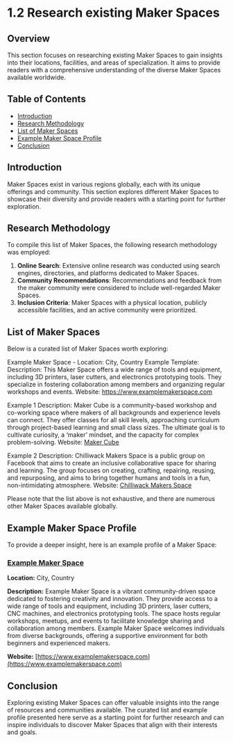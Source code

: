 # 1.2 Research existing Maker Spaces

## Overview
This section focuses on researching existing Maker Spaces to gain insights into their locations, facilities, and areas of specialization. It aims to provide readers with a comprehensive understanding of the diverse Maker Spaces available worldwide.

## Table of Contents
- [Introduction](#introduction)
- [Research Methodology](#research-methodology)
- [List of Maker Spaces](#list-of-maker-spaces)
- [Example Maker Space Profile](#example-maker-space-profile)
- [Conclusion](#conclusion)

## Introduction
Maker Spaces exist in various regions globally, each with its unique offerings and community. This section explores different Maker Spaces to showcase their diversity and provide readers with a starting point for further exploration.

## Research Methodology
To compile this list of Maker Spaces, the following research methodology was employed:
1. **Online Search**: Extensive online research was conducted using search engines, directories, and platforms dedicated to Maker Spaces.
2. **Community Recommendations**: Recommendations and feedback from the maker community were considered to include well-regarded Maker Spaces.
3. **Inclusion Criteria**: Maker Spaces with a physical location, publicly accessible facilities, and an active community were prioritized.

## List of Maker Spaces
Below is a curated list of Maker Spaces worth exploring:

Example Maker Space - Location: City, Country
Example Template:
Description: This Maker Space offers a wide range of tools and equipment, including 3D printers, laser cutters, and electronics prototyping tools. They specialize in fostering collaboration among members and organizing regular workshops and events.
Website: https://www.examplemakerspace.com

Example 1
Description: Maker Cube is a community-based workshop and co-working space where makers of all backgrounds and experience levels can connect. They offer classes for all skill levels, approaching curriculum through project-based learning and small class sizes. The ultimate goal is to cultivate curiosity, a ‘maker’ mindset, and the capacity for complex problem-solving. Website: [Maker Cube](https://makercube.ca/)

Example 2
Description: Chilliwack Makers Space is a public group on Facebook that aims to create an inclusive collaborative space for sharing and learning. The group focuses on creating, crafting, repairing, reusing, and repurposing, and aims to bring together humans and tools in a fun, non-intimidating atmosphere. Website: [Chilliwack Makers Space](https://www.facebook.com/groups/459353204764045/?locale=hu_HU)

Please note that the list above is not exhaustive, and there are numerous other Maker Spaces available globally.

## Example Maker Space Profile
To provide a deeper insight, here is an example profile of a Maker Space:

### [Example Maker Space](https://www.examplemakerspace.com)

**Location:** City, Country

**Description:**
Example Maker Space is a vibrant community-driven space dedicated to fostering creativity and innovation. They provide access to a wide range of tools and equipment, including 3D printers, laser cutters, CNC machines, and electronics prototyping tools. The space hosts regular workshops, meetups, and events to facilitate knowledge sharing and collaboration among members. Example Maker Space welcomes individuals from diverse backgrounds, offering a supportive environment for both beginners and experienced makers.

**Website:** [https://www.examplemakerspace.com](https://www.examplemakerspace.com)

## Conclusion
Exploring existing Maker Spaces can offer valuable insights into the range of resources and communities available. The curated list and example profile presented here serve as a starting point for further research and can inspire individuals to discover Maker Spaces that align with their interests and goals.
